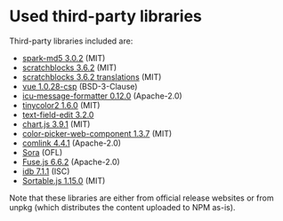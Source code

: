 # Used third-party libraries

Third-party libraries included are:
- [spark-md5 3.0.2](https://unpkg.com/spark-md5@3.0.2/spark-md5.min.js) (MIT)
- [scratchblocks 3.6.2](https://unpkg.com/scratchblocks@3.6.2/build/scratchblocks.min.es.js) (MIT)
- [scratchblocks 3.6.2 translations](https://unpkg.com/scratchblocks@3.6.2/build/translations-all-es.js) (MIT)
- [vue 1.0.28-csp](https://raw.githubusercontent.com/vuejs/vue/v1.0.28-csp/dist/vue.js) (BSD-3-Clause)
- [icu-message-formatter 0.12.0](https://unpkg.com/@ultraq/icu-message-formatter@0.12.0/dist/icu-message-formatter.es.min.js) (Apache-2.0)
- [tinycolor2 1.6.0](https://raw.githubusercontent.com/bgrins/TinyColor/1.6.0/dist/tinycolor-min.js) (MIT)
- [text-field-edit 3.2.0](https://unpkg.com/text-field-edit@3.2.0/index.js)
- [chart.js 3.9.1](https://unpkg.com/chart.js@3.9.1/dist/chart.min.js) (MIT)
- [color-picker-web-component 1.3.7](https://unpkg.com/color-picker-web-component@1.3.7/dist/color-picker-esm.min.js) (MIT)
- [comlink 4.4.1](https://unpkg.com/comlink@4.4.1/dist/umd/comlink.js) (Apache-2.0)
- [Sora](https://fonts.google.com/specimen/Sora) (OFL)
- [Fuse.js 6.6.2](https://unpkg.com/fuse.js@6.6.2/dist/fuse.esm.min.js) (Apache-2.0)
- [idb 7.1.1](https://unpkg.com/idb@7.1.1/build/umd.js) (ISC)
- [Sortable.js 1.15.0](https://unpkg.com/sortablejs@1.15.0/Sortable.min.js) (MIT)

Note that these libraries are either from official release websites or from unpkg (which distributes the content uploaded to NPM as-is).
